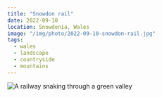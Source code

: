 ```yaml
---
title: "Snowdon rail"
date: 2022-09-10
location: Snowdonia, Wales
image: "/img/photo/2022-09-10-snowdon-rail.jpg"
tags:
  - wales
  - landscape
  - countryside
  - mountains
---
```


![A railway snaking through a green valley](/img/photo/2022-09-10-snowdon-rail.jpg)
